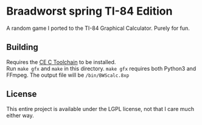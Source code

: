 # Braadworst spring TI-84 Edition
A random game I ported to the TI-84 Graphical Calculator. Purely for fun.

## Building
Requires the [CE C Toolchain](https://github.com/CE-Programming/toolchain) to be installed.  
Run `make gfx` and `make` in this directory. `make gfx` requires both Python3 and FFmpeg. The output file will be `/bin/BWScalc.8xp`

## License
This entire project is available under the LGPL license, not that I care much either way.
